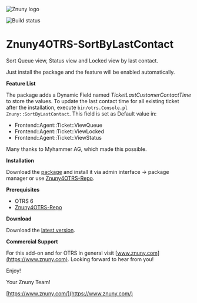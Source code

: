 ![Znuny logo](https://www.znuny.com/assets/images/logo_small.png)


![Build status](https://badge.proxy.znuny.com/Znuny4OTRS-SortByLastContact/rel-6_0)

Znuny4OTRS-SortByLastContact
====================

Sort Queue view, Status view and Locked view by last contact.

Just install the package and the feature will be enabled automatically.

**Feature List**

The package adds a Dynamic Field named *TicketLastCustomerContactTime* to store the values.
To update the last contact time for all existing ticket after the installation, execute `bin/otrs.Console.pl Znuny::SortByLastContact`.
This field is set as Default value in:
* Frontend::Agent::Ticket::ViewQueue
* Frontend::Agent::Ticket::ViewLocked
* Frontend::Agent::Ticket::ViewStatus

Many thanks to Myhammer AG, which made this possible.

**Installation**

Download the [package](https://addons.znuny.com/api/addon_repos/public/1083/latest) and install it via admin interface -> package manager or use [Znuny4OTRS-Repo](https://www.znuny.com/add-ons/znuny4otrs-repository).


**Prerequisites**

- OTRS 6
- [Znuny4OTRS-Repo](https://www.znuny.com/add-ons/znuny4otrs-repository)

**Download**

Download the [latest version](https://addons.znuny.com/api/addon_repos/public/1083/latest).

**Commercial Support**

For this add-on and for OTRS in general visit [www.znuny.com](https://www.znuny.com). Looking forward to hear from you!

Enjoy!

Your Znuny Team!

[https://www.znuny.com/](https://www.znuny.com/)

